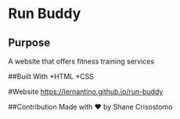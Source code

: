# Run Buddy

## Purpose
A website that offers fitness training services

##Built With
*HTML
*CSS

#Website
https://lernantino.github.io/run-buddy

##Contribution
Made with ❤️ by Shane Crisostomo
